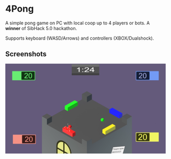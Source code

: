 # 4Pong

A simple pong game on PC with local coop up to 4 players or bots. A **winner** of SibHack 5.0 hackathon.

Supports keyboard (WASD/Arrows) and controllers (XBOX/Dualshock). 


## Screenshots
<img src="./screenshots/early_build.png" width="600">
